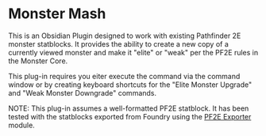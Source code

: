 # Monster Mash

This is an Obsidian Plugin designed to work with existing Pathfinder 2E monster
statblocks.   It provides the ability to create a new copy of a currently viewed
monster and make it "elite" or "weak" per the PF2E rules in the Monster Core.

This plug-in requires you eiter execute the command via the command window or by
creating keyboard shortcuts for the "Elite Monster Upgrade" and "Weak Monster 
Downgrade" commands.

NOTE: This plug-in assumes a well-formatted PF2E statblock.  It has been tested
with the statblocks exported from Foundry using the 
[PF2E Exporter](https://github.com/MostTornBrain/pf2e-md-exporter) module.


